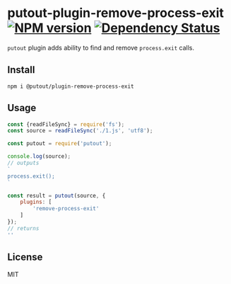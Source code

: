 # putout-plugin-remove-process-exit [![NPM version][NPMIMGURL]][NPMURL] [![Dependency Status][DependencyStatusIMGURL]][DependencyStatusURL]

[NPMIMGURL]:                https://img.shields.io/npm/v/@putout/plugin-remove-process-exit.svg?style=flat&longCache=true
[NPMURL]:                   https://npmjs.org/package/@putout/plugin-remove-process-exit"npm"

[DependencyStatusURL]:      https://david-dm.org/coderaiser/putout?path=packages/plugin-remove-process-exit
[DependencyStatusIMGURL]:   https://david-dm.org/coderaiser/putout.svg?path=packages/plugin-remove-process-exit

`putout` plugin adds ability to find and remove `process.exit` calls.

## Install

```
npm i @putout/plugin-remove-process-exit
```

## Usage

```js
const {readFileSync} = require('fs');
const source = readFileSync('./1.js', 'utf8');

const putout = require('putout');

console.log(source);
// outputs
`
process.exit();
`

const result = putout(source, {
    plugins: [
        'remove-process-exit'
    ]
});
// returns
''
```

## License

MIT

